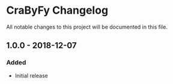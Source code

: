 # CraByFy Changelog

All notable changes to this project will be documented in this file.

## 1.0.0 - 2018-12-07
### Added
- Initial release
